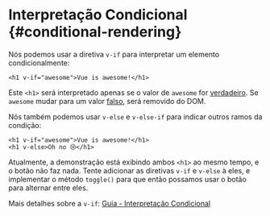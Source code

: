 # Interpretação Condicional {#conditional-rendering}

Nós podemos usar a diretiva `v-if` para interpretar um elemento condicionalmente:

```vue-html
<h1 v-if="awesome">Vue is awesome!</h1>
```

Este `<h1>` será interpretado apenas se o valor de `awesome` for [verdadeiro](https://developer.mozilla.org/en-US/docs/Glossary/Truthy). Se `awesome` mudar para um valor [falso](https://developer.mozilla.org/en-US/docs/Glossary/Falsy), será removido do DOM.

Nós também podemos usar `v-else` e `v-else-if` para indicar outros ramos da condição:

```vue-html
<h1 v-if="awesome">Vue is awesome!</h1>
<h1 v-else>Oh no 😢</h1>
```

Atualmente, a demonstração está exibindo ambos `<h1>` ao mesmo tempo, e o botão não faz nada. Tente adicionar as diretivas `v-if` e `v-else` à eles, e implementar o método `toggle()` para que então possamos usar o botão para alternar entre eles.

Mais detalhes sobre a `v-if`: <a target="_blank" href="/guide/essentials/conditional">Guia - Interpretação Condicional</a>
